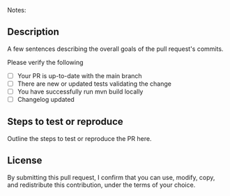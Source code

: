 Notes:

## Description
A few sentences describing the overall goals of the pull request's commits.

Please verify the following
- [ ] Your PR is up-to-date with the main branch
- [ ] There are new or updated tests validating the change
- [ ] You have successfully run mvn build locally
- [ ] Changelog updated

## Steps to test or reproduce
Outline the steps to test or reproduce the PR here.

## License
By submitting this pull request, I confirm that you can use, modify, copy, and redistribute this contribution, under the terms of your choice.

